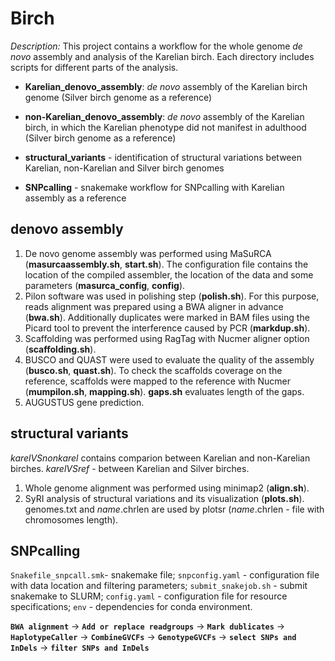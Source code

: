 # Birch
*Description:*
This project contains a workflow for the whole genome *de novo* assembly and analysis of the Karelian birch. Each directory includes scripts for different parts of the analysis.

* **Karelian_denovo_assembly**: *de novo* assembly of the Karelian birch genome (Silver birch genome as a reference)

* **non-Karelian_denovo_assembly**: *de novo* assembly of the Karelian birch, in which the Karelian phenotype did not manifest in adulthood (Silver birch genome as a reference)

* **structural_variants** - identification of structural variations between Karelian, non-Karelian and Silver birch genomes

* **SNPcalling** - snakemake workflow for SNPcalling with Karelian assembly as a reference

## denovo assembly
1. De novo genome assembly was performed using MaSuRCA (**masurcaassembly.sh**, **start.sh**). The configuration file contains the location of the compiled assembler, the location of the data and some parameters (**masurca_config**, **config**).
2. Pilon software was used in polishing step (**polish.sh**). For this purpose, reads alignment was prepared using a BWA aligner in advance (**bwa.sh**). Additionally duplicates were marked in BAM files using the Picard tool to prevent the interference caused by PCR (**markdup.sh**).
3. Scaffolding was performed using RagTag with Nucmer aligner option (**scaffolding.sh**).
4. BUSCO and QUAST were used to evaluate the quality of the assembly (**busco.sh**, **quast.sh**). To check the scaffolds coverage on the reference, scaffolds were mapped to the reference with Nucmer (**mumpilon.sh**, **mapping.sh**). **gaps.sh** evaluates length of the gaps.
5. AUGUSTUS gene prediction.

## structural variants
*karelVSnonkarel* contains comparion between Karelian and non-Karelian birches. *karelVSref* - between Karelian and Silver birches.
1. Whole genome alignment was performed using minimap2 (**align.sh**).
2. SyRI analysis of structural variations and its visualization (**plots.sh**). genomes.txt and *name*.chrlen are used by plotsr (*name*.chrlen - file with chromosomes length).

## SNPcalling
`Snakefile_snpcall.smk`- snakemake file; `snpconfig.yaml` - configuration file with data location and filtering parameters; `submit_snakejob.sh` - submit snakemake to SLURM; `config.yaml` - configuration file for resource specifications; `env` - dependencies for conda environment.

**`BWA alignment`** -> **`Add or replace readgroups`** -> **`Mark dublicates`** -> **`HaplotypeCaller`** -> **`CombineGVCFs`** -> **`GenotypeGVCFs`** -> **`select SNPs and InDels`** -> **`filter SNPs and InDels`**
